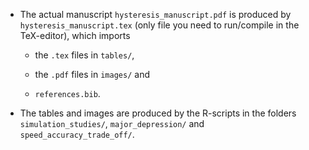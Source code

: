 * The actual manuscript `hysteresis_manuscript.pdf` is produced by `hysteresis_manuscript.tex` (only file you need to run/compile in the TeX-editor), which imports
  
  - the `.tex` files in `tables/`, 
  
  - the `.pdf` files in `images/` and 
  
  - `references.bib`.
  
* The tables and images are produced by the $\textsf{R}$-scripts in the folders `simulation_studies/`, `major_depression/` and `speed_accuracy_trade_off/`.
